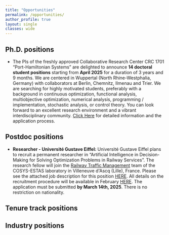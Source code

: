 ```yaml
---
title: "Opportunities"
permalink: /opportunities/
author_profile: true
layout: single
classes: wide
---
```



## Ph.D. positions
* The PIs of the freshly approved Collaborative Research Center CRC 1701 “Port-Hamiltonian Systems” are delighted to announce __14 doctoral student positions__ starting from __April 2025__ for a duration of 3 years and 9 months.  We are centered in Wuppertal (North Rhine-Westphalia, Germany) with collaborators at Berlin, Chemnitz, Ilmenau and Trier.
We are searching for highly motivated students, preferably with a background in continuous optimization, functional analysis, multiobjective optimization, numerical analysis, programming / implementation, stochastic analysis, or control theory. You can look forward to an excellent research environment and a vibrant interdisciplinary community.
[Click Here](https://phi.uni-wuppertal.de/en/port-hamiltonian-institute/crc-1701/) for detailed information and the application process.

## Postdoc positions
* __Researcher - Université Gustave Eiffel:__
Université Gustave Eiffel plans to recruit a permanent researcher in “Artificial Intelligence in Decision-Making for Solving Optimization Problems in Railway Services”.
The research fellow will join the [Railway Traffic Management](https://estas.univ-gustave-eiffel.fr/english/research/traffic-management) team of the COSYS-ESTAS laboratory in Villeneuve d'Ascq (Lille), France.
Please see the attached job description for this position [HERE](/assets/pdffiles/Eiffel_postdoc_2025.pdf).
All details on the recruitment procedure will be available in February [HERE](https://www.concours.developpement-durable.gouv.fr).
The application must be submitted __by March 14th, 2025__.
There is no restriction on nationality.

## Tenure track positions


   
## Industry positions
